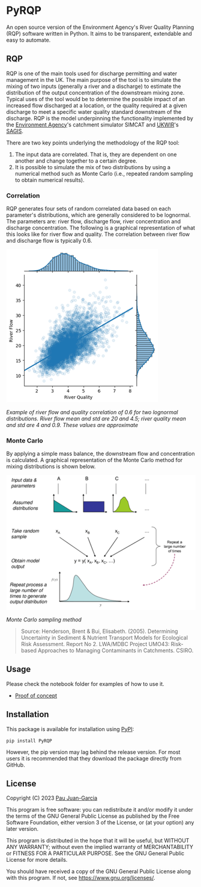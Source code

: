 # PyRQP

An open source version of the Environment Agency's River Quality Planning (RQP) software written in Python. It aims to be transparent, extendable and easy to automate.

[comment]: <TODO Add link to documentation>

## RQP

RQP is one of the main tools used for discharge permitting and water management in the UK. The main purpose of the tool is to simulate the mixing of two inputs (generally a river and a discharge) to estimate the distribution of the output concentration of the downstream mixing zone. Typical uses of the tool would be to determine the possible impact of an increased flow discharged at a location, or the quality required at a given discharge to meet a specific water quality standard downstream of the discharge. RQP is the model underpinning the functionality implemented by the [Environment Agency](https://www.gov.uk/government/organisations/environment-agency)'s catchment simulator SIMCAT and [UKWIR](https://ukwir.org/)'s [SAGIS](https://sagis.ukwir.org/sagis/welcome).

There are two key points underlying the methodology of the RQP tool:
1.	The input data are correlated. That is, they are dependent on one another and change together to a certain degree.
2.	It is possible to simulate the mix of two distributions by using a numerical method such as Monte Carlo (i.e., repeated random sampling to obtain numerical results).

### Correlation

RQP generates four sets of random correlated data based on each parameter's distributions, which are generally considered to be lognormal. The parameters are: river flow, discharge flow, river concentration and discharge concentration. The following is a graphical representation of what this looks like for river flow and quality. The correlation between river flow and discharge flow is typically 0.6.

![LogNormal](https://github.com/PauJuan/PyRQP/blob/main/docs/img/Log_normal.png?raw=true)

*Example of river flow and quality correlation of 0.6 for two lognormal distributions. River flow mean and std are 20 and 4.5; river quality mean and std are 4 and 0.9. These values are approximate*

### Monte Carlo

By applying a simple mass balance, the downstream flow and concentration is calculated. A graphical representation of the Monte Carlo method for mixing distributions is shown below.

![MonteCarlo](https://github.com/PauJuan/PyRQP/blob/main/docs/img/RQP_method.png?raw=true)

*Monte Carlo sampling method*

> Source: Henderson, Brent & Bui, Elisabeth. (2005). Determining Uncertainty in Sediment & Nutrient Transport Models for Ecological Risk Assessment. Report No 2. LWA/MDBC Project UMO43: Risk-based Approaches to Managing Contaminants in Catchments. CSIRO.

## Usage

Please check the notebook folder for examples of how to use it.

- [Proof of concept](https://github.com/PauJuan/PyRQP/blob/main/notebooks/rqp.ipynb)

## Installation

This package is available for installation using [PyPI](https://pypi.org/project/PyRQP/):

    pip install PyRQP

However, the pip version may lag behind the release version. For most users it is recommended that they download the package directly from GitHub.

[commment]: <TODO Prepare a blog post and use it for citation purposes>

## License

Copyright (C) 2023 [Pau Juan-Garcia](https://paujuan.github.io/)

This program is free software: you can redistribute it and/or modify it under the terms of the GNU General Public License as published by the Free Software Foundation, either version 3 of the License, or (at your option) any later version.

This program is distributed in the hope that it will be useful, but WITHOUT ANY WARRANTY; without even the implied warranty of MERCHANTABILITY or FITNESS FOR A PARTICULAR PURPOSE. See the GNU General Public License for more details.

You should have received a copy of the GNU General Public License along with this program. If not, see <https://www.gnu.org/licenses/>.
